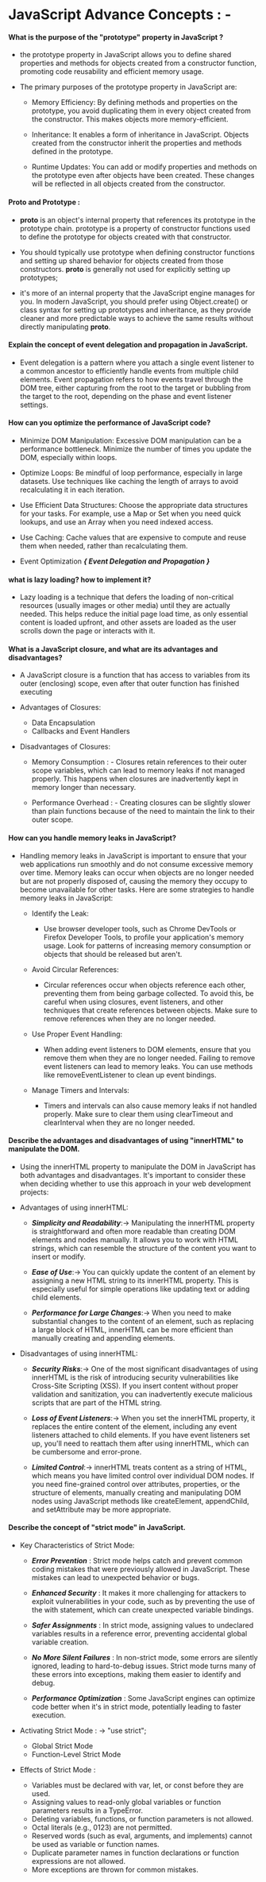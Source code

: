 
# JavaScript Advance Concepts : - 

#### What is the purpose of the "prototype" property in JavaScript ?

-   the prototype property in JavaScript allows you to define shared properties and methods for objects created from a constructor function, promoting code reusability and efficient memory usage.

-   The primary purposes of the prototype property in JavaScript are:

    - Memory Efficiency: By defining methods and properties on the prototype, you avoid duplicating them in every object created from the constructor. This makes objects more memory-efficient.

    - Inheritance: It enables a form of inheritance in JavaScript. Objects created from the constructor inherit the properties and methods defined in the prototype.

    - Runtime Updates: You can add or modify properties and methods on the prototype even after objects have been created. These changes will be reflected in all objects created from the constructor.


#### __Proto__ and Prototype : 

-   __proto__ is an object's internal property that references its prototype in the prototype chain.
prototype is a property of constructor functions used to define the prototype for objects created with that constructor.

-   You should typically use prototype when defining constructor functions and setting up shared behavior for objects created from those constructors. __proto__ is generally not used for explicitly setting up prototypes;

-   it's more of an internal property that the JavaScript engine manages for you. In modern JavaScript, you should prefer using Object.create() or class syntax for setting up prototypes and inheritance, as they provide cleaner and more predictable ways to achieve the same results without directly manipulating __proto__.



#### Explain the concept of event delegation and propagation in JavaScript.

-    Event delegation is a pattern where you attach a single event listener to a common ancestor to efficiently handle events from multiple child elements. Event propagation refers to how events travel through the DOM tree, either capturing from the root to the target or bubbling from the target to the root, depending on the phase and event listener settings.


#### How can you optimize the performance of JavaScript code?

-   Minimize DOM Manipulation: Excessive DOM manipulation can be a performance bottleneck. Minimize the number of times you update the DOM, especially within loops.

-   Optimize Loops: Be mindful of loop performance, especially in large datasets. Use techniques like caching the length of arrays to avoid recalculating it in each iteration.

-   Use Efficient Data Structures: Choose the appropriate data structures for your tasks. For example, use a Map or Set when you need quick lookups, and use an Array when you need indexed access.

-   Use Caching: Cache values that are expensive to compute and reuse them when needed, rather than recalculating them.

-   Event Optimization ***{ Event Delegation and Propagation }***


#### what is lazy loading? how to implement it?

-   Lazy loading is a technique that defers the loading of non-critical resources (usually images or other media) until they are actually needed. This helps reduce the initial page load time, as only essential content is loaded upfront, and other assets are loaded as the user scrolls down the page or interacts with it.


#### What is a JavaScript closure, and what are its advantages and disadvantages?

-   A JavaScript closure is a function that has access to variables from its outer (enclosing) scope, even after that outer function has finished executing

-   Advantages of Closures:

    - Data Encapsulation
    - Callbacks and Event Handlers

-   Disadvantages of Closures:

    - Memory Consumption : - Closures retain references to their outer scope variables, which can lead to memory leaks if not managed properly. This happens when closures are inadvertently kept in memory longer than necessary.

    - Performance Overhead : -  Creating closures can be slightly slower than plain functions because of the need to maintain the link to their outer scope.




#### How can you handle memory leaks in JavaScript?

-   Handling memory leaks in JavaScript is important to ensure that your web applications run smoothly and do not consume excessive memory over time. Memory leaks can occur when objects are no longer needed but are not properly disposed of, causing the memory they occupy to become unavailable for other tasks. Here are some strategies to handle memory leaks in JavaScript:

    - Identify the Leak:

        - Use browser developer tools, such as Chrome DevTools or Firefox Developer Tools, to profile your application's memory usage. Look for patterns of increasing memory consumption or objects that should be released but aren't.

    - Avoid Circular References:

        - Circular references occur when objects reference each other, preventing them from being garbage collected. To avoid this, be careful when using closures, event listeners, and other techniques that create references between objects. Make sure to remove references when they are no longer needed.

    - Use Proper Event Handling:

        - When adding event listeners to DOM elements, ensure that you remove them when they are no longer needed. Failing to remove event listeners can lead to memory leaks. You can use methods like removeEventListener to clean up event bindings.

    - Manage Timers and Intervals:

        - Timers and intervals can also cause memory leaks if not handled properly. Make sure to clear them using clearTimeout and clearInterval when they are no longer needed.




#### Describe the advantages and disadvantages of using "innerHTML" to manipulate the DOM.

-   Using the innerHTML property to manipulate the DOM in JavaScript has both advantages and disadvantages. It's important to consider these when deciding whether to use this approach in your web development projects:

-   Advantages of using innerHTML:

    - ***Simplicity and Readability***:&rarr; Manipulating the innerHTML property is straightforward and often more readable than creating DOM elements and nodes manually. It allows you to work with HTML strings, which can resemble the structure of the content you want to insert or modify.

    - ***Ease of Use***:&rarr; You can quickly update the content of an element by assigning a new HTML string to its innerHTML property. This is especially useful for simple operations like updating text or adding child elements.

    - ***Performance for Large Changes***:&rarr; When you need to make substantial changes to the content of an element, such as replacing a large block of HTML, innerHTML can be more efficient than manually creating and appending elements.

-   Disadvantages of using innerHTML:

    - ***Security Risks***:&rarr; One of the most significant disadvantages of using innerHTML is the risk of introducing security vulnerabilities like Cross-Site Scripting (XSS). If you insert content without proper validation and sanitization, you can inadvertently execute malicious scripts that are part of the HTML string.

    - ***Loss of Event Listeners***:&rarr; When you set the innerHTML property, it replaces the entire content of the element, including any event listeners attached to child elements. If you have event listeners set up, you'll need to reattach them after using innerHTML, which can be cumbersome and error-prone.

    - ***Limited Control***:&rarr; innerHTML treats content as a string of HTML, which means you have limited control over individual DOM nodes. If you need fine-grained control over attributes, properties, or the structure of elements, manually creating and manipulating DOM nodes using JavaScript methods like createElement, appendChild, and setAttribute may be more appropriate.






#### Describe the concept of "strict mode" in JavaScript.

-   Key Characteristics of Strict Mode:

    - ***Error Prevention*** : Strict mode helps catch and prevent common coding mistakes that were previously allowed in JavaScript. These mistakes can lead to unexpected behavior or bugs.

    - ***Enhanced Security*** : It makes it more challenging for attackers to exploit vulnerabilities in your code, such as by preventing the use of the with statement, which can create unexpected variable bindings.

    - ***Safer Assignments*** : In strict mode, assigning values to undeclared variables results in a reference error, preventing accidental global variable creation.

    - ***No More Silent Failures*** : In non-strict mode, some errors are silently ignored, leading to hard-to-debug issues. Strict mode turns many of these errors into exceptions, making them easier to identify and debug.

    - ***Performance Optimization*** : Some JavaScript engines can optimize code better when it's in strict mode, potentially leading to faster execution.

-   Activating Strict Mode : &rarr; "use strict";

    - Global Strict Mode
    - Function-Level Strict Mode


-   Effects of Strict Mode :

    - Variables must be declared with var, let, or const before they are used.
    - Assigning values to read-only global variables or function parameters results in a TypeError.
    - Deleting variables, functions, or function parameters is not allowed.
    - Octal literals (e.g., 0123) are not permitted.
    - Reserved words (such as eval, arguments, and implements) cannot be used as variable or function names.
    - Duplicate parameter names in function declarations or function expressions are not allowed.
    - More exceptions are thrown for common mistakes.
  

